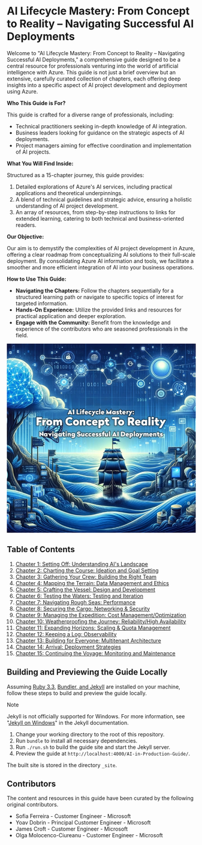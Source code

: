 # AI Lifecycle Mastery: From Concept to Reality – Navigating Successful AI Deployments

Welcome to "AI Lifecycle Mastery: From Concept to Reality – Navigating Successful AI Deployments," a comprehensive guide designed to be a central resource for professionals venturing into the world of artificial intelligence with Azure. This guide is not just a brief overview but an extensive, carefully curated collection of chapters, each offering deep insights into a specific aspect of AI project development and deployment using Azure.

**Who This Guide is For?**

This guide is crafted for a diverse range of professionals, including:

- Technical practitioners seeking in-depth knowledge of AI integration.
- Business leaders looking for guidance on the strategic aspects of AI deployments.
- Project managers aiming for effective coordination and implementation of AI projects.

**What You Will Find Inside:**

Structured as a 15-chapter journey, this guide provides:

1. Detailed explorations of Azure's AI services, including practical applications and theoretical underpinnings.
2. A blend of technical guidelines and strategic advice, ensuring a holistic understanding of AI project development.
3. An array of resources, from step-by-step instructions to links for extended learning, catering to both technical and business-oriented readers.

**Our Objective:**

Our aim is to demystify the complexities of AI project development in Azure, offering a clear roadmap from conceptualizing AI solutions to their full-scale deployment. By consolidating Azure AI information and tools, we facilitate a smoother and more efficient integration of AI into your business operations.

**How to Use This Guide:**

- **Navigating the Chapters:** Follow the chapters sequentially for a structured learning path or navigate to specific topics of interest for targeted information.
- **Hands-On Experience:** Utilize the provided links and resources for practical application and deeper exploration.
- **Engage with the Community:** Benefit from the knowledge and experience of the contributors who are seasoned professionals in the field.

![AI Lifecycle Mastery: From Concept to Reality – Navigating Successful AI Deployments](./media/cover-op2.jpeg)

## Table of Contents

1. [Chapter 1: Setting Off: Understanding AI's Landscape](chapters/chapter_01_setting_off_understanding_ai_landscape.md)
2. [Chapter 2: Charting the Course: Ideation and Goal Setting](chapters/chapter_02_charting_course_ideation_goal_setting.md)
3. [Chapter 3: Gathering Your Crew: Building the Right Team](chapters/chapter_03_gathering_your_crew_building_right_team.md)
4. [Chapter 4: Mapping the Terrain: Data Management and Ethics](chapters/chapter_04_mapping_terrain_data_management_ethics.md)
5. [Chapter 5: Crafting the Vessel: Design and Development](chapters/chapter_05_crafting_vessel_design_development.md)
6. [Chapter 6: Testing the Waters: Testing and Iteration](chapters/chapter_06_testing_waters_testing_iteration.md)
7. [Chapter 7: Navigating Rough Seas: Performance](chapters/chapter_07_navigating_rough_seas_performance.md)
8. [Chapter 8: Securing the Cargo: Networking & Security](chapters/chapter_08_securing_cargo_networking_security.md)
9. [Chapter 9: Managing the Expedition: Cost Management/Optimization](chapters/chapter_09_managing_expedition_cost_management_optimization.md)
10. [Chapter 10: Weatherproofing the Journey: Reliability/High Availability](chapters/chapter_10_weatherproofing_journey_reliability_high_availability.md)
11. [Chapter 11: Expanding Horizons: Scaling & Quota Management](chapters/chapter_11_expanding_horizons_scaling_quota_management.md)
12. [Chapter 12: Keeping a Log: Observability](chapters/chapter_12_keeping_log_observability.md)
13. [Chapter 13: Building for Everyone: Multitenant Architecture](chapters/chapter_13_building_for_everyone_multitenant_architecture.md)
14. [Chapter 14: Arrival: Deployment Strategies](chapters/chapter_14_arrival_deployment_strategies.md)
15. [Chapter 15: Continuing the Voyage: Monitoring and Maintenance](chapters/chapter_15_continuing_voyage_monitoring_maintenance.md)

## Building and Previewing the Guide Locally

Assuming [Ruby 3.3](https://github.com/rbenv/rbenv), [Bundler, and Jekyll](https://jekyllrb.com/) are installed on your machine, follow these steps to build and preview the guide locally.

> [!NOTE]
> Jekyll is not officially supported for Windows. For more information, see "[Jekyll on Windows](https://jekyllrb.com/docs/installation/windows/)" in the Jekyll documentation.

1. Change your working directory to the root of this repository.
2. Run `bundle` to install all necessary dependencies.
3. Run `./run.sh` to build the guide site and start the Jekyll server.
4. Preview the guide at `http://localhost:4000/AI-in-Production-Guide/`.

The built site is stored in the directory `_site`.

## Contributors

The content and resources in this guide have been curated by the following original contributors.

- Sofia Ferreira - Customer Engineer - Microsoft
- Yoav Dobrin - Principal Customer Engineer - Microsoft
- James Croft - Customer Engineer - Microsoft
- Olga Molocenco-Ciureanu - Customer Engineer - Microsoft
